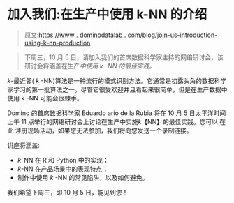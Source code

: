 # 加入我们:在生产中使用 k-NN 的介绍

> 原文:[https://www . dominodatalab . com/blog/join-us-introduction-using-k-nn-production](https://www.dominodatalab.com/blog/join-us-introduction-using-k-nn-production)

> 下周三，10 月 5 日，请加入我们的首席数据科学家主持的网络研讨会，该研讨会将涵盖在生产*中使用 *k* -NN 的最佳实践。*

*k*-最近邻( *k* -NN)算法是一种流行的模式识别方法。它通常是初露头角的数据科学家学习的第一批算法之一。尽管它很受欢迎并且看起来很简单，但是在生产数据中使用 k -NN 可能会很棘手。

Domino 的首席数据科学家 Eduardo ario de la Rubia 将在 10 月 5 日太平洋时间上午 11 点举行的网络研讨会上讨论在生产中实施*k*【NN】的最佳实践。您可以 在此 注册现场活动，如果您无法参加，我们将向您发送一个录制链接。

讲座将涵盖:

*   *k*-NN 在 R 和 Python 中的实现；
*   *k*-NN 在产品场景中的表现特点；
*   制作中使用 *k* -NN 的常见陷阱，以及如何避免。

我们希望下周三，即 10 月 5 日，能见到您！
